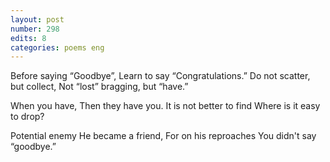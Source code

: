 ```yaml
---
layout: post
number: 298
edits: 8
categories: poems eng
---
```


Before saying “Goodbye”,
Learn to say “Congratulations.”
Do not scatter, but collect,
Not “lost” bragging, but “have.”

When you have, 
Then they have you.
It is not better to find
Where is it easy to drop?

Potential enemy
He became a friend,
For on his reproaches 
You didn't say “goodbye.”
